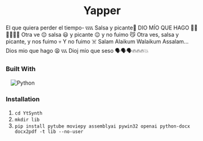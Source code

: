 <h1 style="text-align: center;" > Yapper </h1>

El que quiera perder el tiempo- 📞📞📞📞
Salsa y picante🤑
DIO MÍO QUE HAGO 📳📳📳📞📞📞
Otra ve 😌 salsa 😃 y picante 😉 y no fuimo 😼
Otra ves, salsa y picante, y nos fuimo 💀
Y no fuimo ☠️
Salam Alaikum Walaikum Assalam...
Dios mio que hago 😫 📞📞📞
Dioj mío que seso 🗣️🗣️🗣️🔥🔥🔥💥

### Built With
ㅤ![Python](https://img.shields.io/badge/python-3670A0?style=for-the-badge&logo=python&logoColor=ffdd54)


### Installation
 1. ```cd YtSynth```
 2. ```mkdir lib```
 3. ```pip install pytube moviepy assemblyai pywin32 openai python-docx docx2pdf -t lib --no-user```
